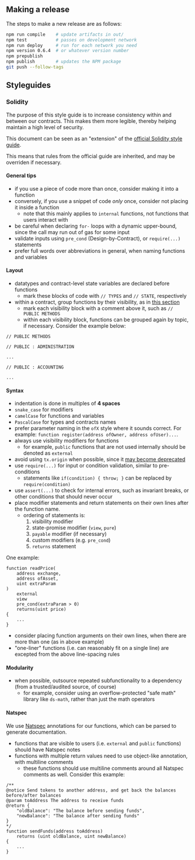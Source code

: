 ## Making a release

The steps to make a new release are as follows:

```sh
npm run compile    # update artifacts in out/
npm test           # passes on development network
npm run deploy     # run for each network you need
npm version 0.6.4  # or whatever version number
npm prepublish
npm publish        # updates the NPM package
git push --follow-tags
```

## Styleguides

### Solidity

The purpose of this style guide is to increase consistency within and between our contracts.
This makes them more legible, thereby helping maintain a high level of security.

This document can be seen as an "extension" of the [official Solidity style guide](http://solidity.readthedocs.io/en/develop/style-guide.html).

This means that rules from the official guide are inherited, and may be overriden if necessary.

#### General tips

- if you use a piece of code more than once, consider making it into a function
- conversely, if you use a snippet of code *only* once, consider not placing it inside a function
  - note that this mainly applies to `internal` functions, not functions that users interact with
- be careful when declaring `for-` loops with a dynamic upper-bound, since the call may run out of gas for some input
- validate inputs using `pre_cond` (Design-by-Contract), or `require(...)` statements
- prefer full words over abbreviations in general, when naming functions and variables

#### Layout

- datatypes and contract-level state variables are declared before functions
  - mark these blocks of code with `// TYPES` and `// STATE`, respectively
- within a contract, group functions by their visibility, as in [this section](http://solidity.readthedocs.io/en/develop/style-guide.html#order-of-functions)
  - mark each visibility block with a comment above it, such as `// PUBLIC METHODS`
  - within each visibility block, functions can be grouped again by topic, if necessary. Consider the example below:

```
// PUBLIC METHODS

// PUBLIC : ADMINISTRATION

...

// PUBLIC : ACCOUNTING

...
```
#### Syntax

- indentation is done in multiples of **4 spaces**
- `snake_case` for modifiers
- `camelCase` for functions and variables
- `PascalCase` for types and contracts names
- prefer parameter naming in the `ofX` style where it sounds correct. For example: `function register(address ofOwner, address ofUser)...`.
- always use visibility modifiers for functions
  - for example, `public` functions that are not used internally should be denoted as `external`
- avoid using `tx.origin` when possible, since it [may become deprecated](https://ethereum.stackexchange.com/a/200/7328)
- use `require(...)` for input or condition validation, similar to pre-conditions
  - statements like `if(condition) { throw; }` can be replaced by `require(condition)`
- use `assert(...)` to check for internal errors, such as invariant breaks, or other conditions that should never occur
- place modifier statements and return statements on their own lines after the function name.
  - ordering of statements is:
    1. visibility modifier
    2. state-promise modifier (`view`, `pure`)
    3. `payable` modifier (if necessary)
    4. custom modifiers (e.g. `pre_cond`)
    5. `returns` statement

One example:

```
function readPrice(
    address exchange,
    address ofAsset,
    uint extraParam
)
    external
    view
    pre_cond(extraParam > 0)
    returns(uint price)
{
    ...
}
```

- consider placing function arguments on their own lines, when there are more than one (as in above example)
- "one-liner" functions (i.e. can reasonably fit on a single line) are excepted from the above line-spacing rules

#### Modularity

- when possible, outsource repeated subfunctionality to a dependency (from a trusted/audited source, of course)
  - for example, consider using an overflow-protected "safe math" library like `ds-math`, rather than just the math operators

#### Natspec

We use [Natspec](https://github.com/ethereum/wiki/wiki/Ethereum-Natural-Specification-Format) annotations for our functions, which can be parsed to generate documentation.

- functions that are visible to users (i.e. `external` and `public` functions) should have Natspec notes
- functions with multiple return values need to use object-like annotation, with multiline comments
  - these functions should use multiline comments around all Natspec comments as well. Consider this example:

```solidity
/**
@notice Send tokens to another address, and get back the balances before/after balances
@param toAddress The address to receive funds
@return {
    "oldBalance": "The balance before sending funds",
    "newBalance": "The balance after sending funds"
}
*/
function sendFunds(address toAddress)
    returns (uint oldBalance, uint newBalance)
{
    ...
}
```
